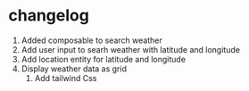 # changelog

1. Added composable to search weather
2. Add user input to searh weather with latitude and longitude
3. Add location entity for latitude and longitude
4. Display weather data as grid
    1. Add tailwind Css